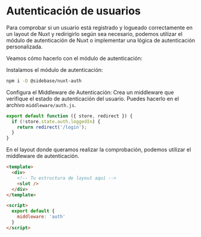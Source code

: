 # Autenticación de usuarios

Para comprobar si un usuario está registrado y logueado correctamente en un layout de Nuxt y redirigirlo según sea necesario, podemos utilizar el módulo de autenticación de Nuxt o implementar una lógica de autenticación personalizada.

Veamos cómo hacerlo con el módulo de autenticación:

Instalamos el módulo de autenticación:

``` sh
npm i -D @sidebase/nuxt-auth
```

Configura el Middleware de Autenticación: Crea un middleware que verifique el estado de autenticación del usuario. Puedes hacerlo en el archivo `middleware/auth.js`.

``` js
export default function ({ store, redirect }) {
  if (!store.state.auth.loggedIn) {
    return redirect('/login');
  }
}
```

En el layout donde queramos realizar la comprobación, podemos utilizar el middleware de autenticación.

``` html
<template>
  <div>
    <!-- Tu estructura de layout aquí -->
    <slot />
  </div>
</template>

<script>
  export default {
    middleware: 'auth'
  }
</script>
```
